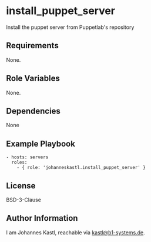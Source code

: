 install_puppet_server
=========

Install the puppet server from Puppetlab's repository

Requirements
------------

None.

Role Variables
--------------

None.

Dependencies
------------

None

Example Playbook
----------------

    - hosts: servers
      roles:
        - { role: 'johanneskastl.install_puppet_server' }

License
-------

BSD-3-Clause

Author Information
------------------

I am Johannes Kastl, reachable via kastl@b1-systems.de.

